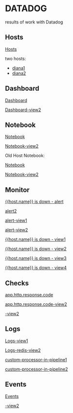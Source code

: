 # DATADOG
results of work with Datadog

## Hosts
[Hosts](https://drive.google.com/file/d/1gfw0f-VcHf9QFqNoWu9kyt7AjacEGjxQ/view?usp=sharing)

two hosts:
 - [diana1]()
 - [diana2]()

## Dashboard
[Dashboard](https://drive.google.com/file/d/1gfw0f-VcHf9QFqNoWu9kyt7AjacEGjxQ/view?usp=sharing)

[Dashboard-view2](https://drive.google.com/file/d/1Rg7eplG1e64RRfQVBCYpKwWIigytcgL0/view?usp=sharing)

## Notebook
[Notebook](https://drive.google.com/file/d/1qCtwHrPmsUXxJlq6RzBwjTvXzJEvsySx/view?usp=sharing)

[Notebook-view2](https://drive.google.com/file/d/1KGUJ6KYlqhWR-zOo8enl89wMT5krLtee/view?usp=sharing)


Old Host Notebook:

[Notebook](https://drive.google.com/file/d/1ztaozKZo6WsxgNo_zmnrIiH4DRz4Y2S_/view?usp=sharing)

[Notebook-view2](https://drive.google.com/file/d/1ztaozKZo6WsxgNo_zmnrIiH4DRz4Y2S_/view?usp=sharing)

## Monitor

[{{host.name}} is down - alert](https://drive.google.com/file/d/1KusjGzISZS2oWhVI-4gHkXq-EtYKNdZq/view?usp=sharing)

[alert2](https://drive.google.com/file/d/1Zqe2B8OtpVoARr-BYHkyOjZUughUNlOZ/view?usp=sharing)

[alert-view1](https://drive.google.com/file/d/1pI31I99mYnS6FFAKVtzb1PgOwzUWaKQS/view?usp=sharing)

[alert-view2](https://drive.google.com/file/d/1eBfRGagyhWQOT-Ux3qoOlUuTfTLmwAlA/view?usp=sharing)

[{{host.name}} is down - view1](https://drive.google.com/file/d/1SjVd7UtPRef5hSYSYM9dewiae5q-ddgo/view?usp=sharing)

[{{host.name}} is down - view2](https://drive.google.com/file/d/1TtFxZVdsJhxN0MEstGc-oXp9n9J_hNl-/view?usp=sharing)

[{{host.name}} is down - view3](https://drive.google.com/file/d/1wBzoE7Gc2zPrr8K6hKdA3WPUOjH5t5z7/view?usp=sharing)

[{{host.name}} is down - view4](https://drive.google.com/file/d/1l2ARvcRzERQp5dJef3LlTIa1dE-3dIiO/view?usp=sharing)

## Checks
[app.http.response.code](https://drive.google.com/file/d/1p-sVYUdi2ui-rXDgeSdJovNr1x1xr8nE/view?usp=sharing)

[app.http.response.code-view2](https://drive.google.com/file/d/1py3oyp7KlFWdh13fyNDcic3XOgNeIdSB/view?usp=sharing)

[-view2]()

## Logs
[Logs-view1](https://drive.google.com/file/d/1BqhLzuI08Ca7M9Mr7NUEWkk3wYGYDcjt/view?usp=sharing)

[Logs-redis-view2](https://drive.google.com/file/d/1802M7YgG4OLxigQju-llGxCOA685J_54/view?usp=sharing)

[custom-processor-in-pipeline1](https://drive.google.com/file/d/1MM1rLw1JESGncRWRef1BEaHIY8i91sKP/view?usp=sharing)

[custom-processor-in-pipeline2](https://drive.google.com/file/d/1j3yJFg09q85OPwkcvySnz_1Dm8pG2a0K/view?usp=sharing)

## Events
[Events](https://drive.google.com/file/d/1gfw0f-VcHf9QFqNoWu9kyt7AjacEGjxQ/view?usp=sharing)

[-view2]()
